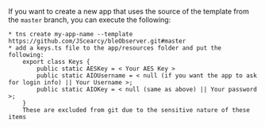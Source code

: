 If you want to create a new app that uses the source of the template from the `master` branch, you can execute the following:

```
* tns create my-app-name --template https://github.com/JScearcy/bleObserver.git#master
* add a keys.ts file to the app/resources folder and put the following: 
    export class Keys {
        public static AESKey = < Your AES Key >
        public static AIOUsername = < null (if you want the app to ask for login info) || Your Username >;
        public static AIOKey = < null (same as above) || Your password >;
    }
    These are excluded from git due to the sensitive nature of these items
    
```
